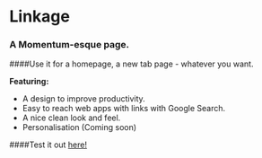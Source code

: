 # Linkage
### A Momentum-esque page.

####Use it for a homepage, a new tab page - whatever you want.

**Featuring:**
* A design to improve productivity.
* Easy to reach web apps with links with Google Search.
* A nice clean look and feel.
* Personalisation (Coming soon)

####Test it out [here!](dirranshad.github.io/Linkage "Linkage")
